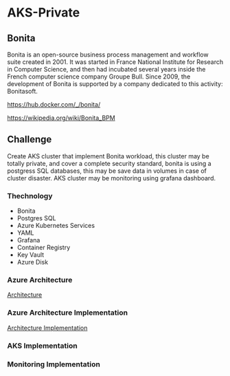 # AKS-Private

## Bonita
Bonita is an open-source business process management and workflow suite created in 2001. It was started in France National Institute for Research in Computer Science, and then had incubated several years inside the French computer science company Groupe Bull. Since 2009, the development of Bonita is supported by a company dedicated to this activity: Bonitasoft.

https://hub.docker.com/_/bonita/

https://wikipedia.org/wiki/Bonita_BPM

## Challenge

Create AKS cluster that implement Bonita workload, this cluster may be totally private, and cover a complete security standard, bonita is using a postgress SQL databases, this may be save data in volumes in case of cluster disaster. AKS cluster may be monitoring using grafana dashboard.

### Thechnology

* Bonita
* Postgres SQL
* Azure Kubernetes Services
* YAML
* Grafana
* Container Registry
* Key Vault
* Azure Disk

### Azure Architecture

[Architecture](https://github.com/RodrigoVeraSYS/AKS-Private/blob/main/Docs/AzureArquitecture.md "Architecture")

### Azure Architecture Implementation

[Architecture  Implementation](https://github.com/RodrigoVeraSYS/AKS-Private/blob/main/Docs/AzureArchitectureImplementation.md "Architecture  Implementation")

### AKS Implementation

### Monitoring Implementation

